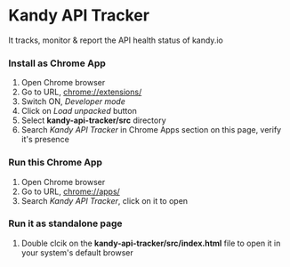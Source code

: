 # Kandy API Tracker 

It tracks, monitor & report the API health status of kandy.io

### Install as Chrome App

1. Open Chrome browser
2. Go to URL, [chrome://extensions/](chrome://extensions/)
3. Switch ON, *Developer mode*
4. Click on *Load unpacked* button
5. Select **kandy-api-tracker/src** directory
6. Search *Kandy API Tracker* in Chrome Apps section on this page, verify it's presence

### Run this Chrome App

1. Open Chrome browser
2. Go to URL, [chrome://apps/](chrome://apps/)
3. Search *Kandy API Tracker*, click on it to open

### Run it as standalone page

1. Double clcik on the **kandy-api-tracker/src/index.html** file to open it in your system's default browser
